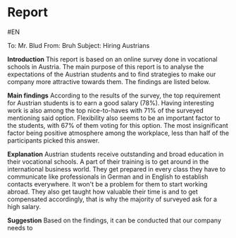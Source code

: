 # Report
#EN

To: Mr. Blud
From: Bruh
Subject: Hiring Austrians

**Introduction**
This report is based on an online survey done in vocational schools in Austria. The main purpose of this report is to analyse the expectations of the Austrian students and to find strategies to make our company more attractive towards them. The findings are listed below.

**Main findings**
According to the results of the survey, the top requirement for Austrian students is to earn a good salary (78%). Having interesting work is also among the top nice-to-haves with 71% of the surveyed mentioning said option. Flexibility also seems to be an important factor to the students, with 67% of them voting for this option. The most insignificant factor being positive atmosphere among the workplace, less than half of the participants picked this answer.

**Explanation**
Austrian students receive outstanding and broad education in their vocational schools. A part of their training is to get around in the international business world. They get prepared in every class they have to communicate like professionals in German and in English to establish contacts everywhere. It won't be a problem for them to start working abroad. They also get taught how valuable their time is and to get compensated accordingly, that is why the majority of surveyed ask for a high salary.

**Suggestion**
Based on the findings, it can be conducted that our company needs to 